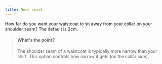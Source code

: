 ```yaml
---
title: Neck inset
---
```


How far do you want your waistcoat to sit away from your collar on your shoulder seam? The default is 2cm.

> #### What's the point?
> 
> The shoulder seam of a waistcoat is typically more narrow than your shirt. This option controls how narrow it gets (on the collar side).